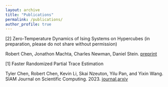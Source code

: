 ```yaml
---
layout: archive
title: "Publications"
permalink: /publications/
author_profile: true
---
```


[2] Zero-Temperature Dynamics of Ising Systems on Hypercubes (in preparation, please do not share without permission)

Robert Chen, Jonathon Machta, Charles Newman, Daniel Stein. [preprint](https://robct07.github.io/files/Zero_Temperature_Dynamics_of_Ising_Systems_on_Hypercubes.pdf)



[1] Faster Randomized Partial Trace Estimation

Tyler Chen, Robert Chen, Kevin Li, Skai Nzeuton, Yilu Pan, and Yixin Wang. SIAM Journal on Scientific Computing. 2023. [journal](https://epubs.siam.org/doi/10.1137/23M1620399),[arxiv](https://arxiv.org/abs/2310.12364)



